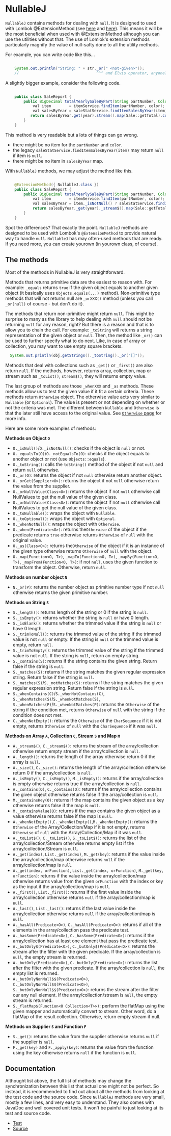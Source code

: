 # NullableJ

`NullableJ` contains methods for dealing with `null`.
It is designed to used with Lombok @ExtensionMethod (see [here](https://dzone.com/articles/lomboks-extension-methods) and [here](https://projectlombok.org/features/experimental/ExtensionMethod)).
This means it will be the most beneficial when used with @ExtensionMethod
  although you can use the utilities without that.
The use of Lomlok's extension methods particularly magnify the value of null-safty done to all the utility methods.

For example, you can write code like this...

```Java

    System.out.println("String: " + str._or(" <not-given>"));
    //                                  ^^^ and Elvis operator, anyone?
```

A slightly bigger example, consider the following code.

```Java

    public class SaleReport {
        public BigDecimal totalYearlySaleByPart(String partNumber, Color color, int year) {
            val item        = itemService.findItem(partNumber, color);
            val salesByYear = saleStatService.findItemSalesByYear(item);
           return salesByYear.get(year).stream().map(Sale::getTotal).collect(reducing(ZERO, BigDecimal::add));
        }
    }
```

This method is very readable but a lots of things can go wrong.
* there might be no item for the `partNumber` and `color`.
* the legacy `saleStatService.findItemSalesByYear(item)` may return `null` if item is `null`.
* there might be no item in `salesByYear` map.

With `NullableJ` methods, we may adjust the method like this.

```Java

    @ExtensionMethod({ NullableJ.class })
    public class SaleReport {
        public BigDecimal totalYearlySaleByPart(String partNumber, Color color, int year) {
            val item        = itemService.findItem(partNumber, color);
            val salesByYear = item._isNotNull() ? saleStatService.findItemSalesByYear(item) : null;
            return salesByYear._get(year)._stream$().map(Sale::getTotal).collect(reducing(ZERO, BigDecimal::add));
        }
    }
```

Spot the differences?
That exactly the point.
`NullableJ` methods are designed to be used with Lombok's `@ExtensionMethod` to provide natural way to handle `null`.
`NullableJ` has may often-used methods that are ready.
If you need more, you can create yourown (in yourown class, of course).

## The methods

Most of the methods in NullableJ is very straightforward.

Methods that returns primitive data are the easiest to reason with.
For example: `_equals` returns `true` if the given object equals to another given object (it basically uses `Objects.equals(...)` method).
Non-primitive type methods that will not returns null are `_orXXX()` method (unless you call `_or(null)` of course - but don't do it).

The methods that return non-primitive might return `null`.
This might be surprise to many as the library to help dealing with `null` should not be returning `null` for any reason, right?
But there is a reason and that is to allow you to chain the call.
For example: `_toString` will returns a string representation of the given object or `null`.
Then, the method like `_or()` can be used to further specify what to do next.
Like, in case of array or collection,
  you may want to use empty square brackets.

```Java
  System.out.println(obj.getStrings()._toString()._or("[]"));
```

Methods that deal with collections such as `_get()` or `_first()` are also return `null`.
If the methods, however, returns array, collection, map or stream such as `_toList()`, `stream$()`, they will returns empty value.

The last group of methods are those `_whenXXX` and `_as` methods.
These methods allow us to test the given value if it fit a certain criteria.
These methods return `Otherwise` object.
The otherwise value acts very similar to `Nullable` (or `Optional`).
The value is present or not depending on whether or not the criteria was met.
The different between `Nullable` and `Otherwise` is that the later still have access to the original value.
See [`Otherwise` page](https://github.com/NawaMan/NullableJ/blob/master/docs/Otherwise.md) for more info.

Here are some more examples of methods:

**Methods on Object `O`**
- `O._isNull()`/`O._isNotNull()`: checks if the object is `null` or not.
- `O._equalsTo(O)`/`O._notEqualsTo(O)`: checks if the object equals to another object or not (use `Objects::equals`).
- `O._toString()`: calls the `toString()` method of the object if not `null` and return `null` otherwise.
- `O._or(O)`: returns the object if not `null` otherwise return another object.
- `O._orGet(Supplier<O>)`: returns the object if not `null` otherwise return the value from the supplier.
- `O._orNullValue(Class<O>)`: returns the object if not `null` otherwise call NullValues to get the null value of the given class.
- `O._orNullValue(Class<O>)`: returns the object if not `null` otherwise call NullValues to get the null value of the given class.
- `O._toNullable()`: wraps the object with `Nullable`.
- `O._toOptional()`: wraps the object with `Optional`.
- `O._whenNotNull()`: wraps the object with `Otherwise`.
- `O._when(Predicate<O>)`: returns the`Otherwise` of the object if the predicate returns `true` otherwise returns `Otherwise` of `null` with the original value.
- `O._as(Class<O>)`: returns the`Otherwise` of the object if it is an instance of the given type otherwise returns `Otherwise` of `null` with the object.
- `O._map(Function<O, T>)`, `_mapTo(Function<O, T>)`, `_mapBy(Function<O, T>)`, `_mapFrom(Function<O, T>)`: if not `null`, uses the given function to transform the object. Otherwise, return `null`.

**Methods on number object `N`**
- `N._or(P)`: returns the number object as primitive number type if not `null` otherwise returns the given primitive number.

**Methods on String `S`**
- `S._length()`: returns length of the string or 0 if the string is `null`.
- `S._isEmpty()`: returns whether the string is `null` or have 0 length.
- `S._isBlank()`: returns whether the trimmed value if the string is `null` or have 0 length.
- `S._trimToNull()`: returns the trimmed value of the string if the trimmed value is not `null` or empty. If the string is `null` or the trimmed value is empty, return `null`.
- `S._trimToEmpty()`: returns the trimmed value of the string if the trimmed value is not `null`. If the string is `null`, return an empty string.
- `S._contains(S)`: returns if the string contains the given string. Return false if the string is `null`.
- `S._matches(S)`: returns if the string matches the given regular expression string. Return false if the string is `null`.
- `S._matches(S)`/`S._notMatches(S)`: returns if the string matches the given regular expression string. Return false if the string is `null`.
- `S._whenContains(C)`/`S._whenNotContains(C)`, `S._whenMatches(S)`/`S._whenNotMatches(S)`, `S._whenMatches(P)`/`S._whenNotMatches(P)`: returns the `Otherwise` of the string if the condition met, returns `Otherwise` of `null` with the string  if the condition does not met.
- `C._whenNotEmpty()`: returns the `Otherwise` of the `CharSequence` if it is not empty, returns `Otherwise` of `null` with the `CharSequence` if it was `null`.

**Methods on Array `A`, Collection `C`, Stream `S` and Map `M`**
- `A._stream$()`, `C._stream$()`: returns the stream of the array/collection otherwise return empty stream if the array/collection is `null`.
- `A._length()`: returns the length of the array otherwise return 0 if the array is `null`.
- `A._size()`, `C._size()`: returns the length of the array/collection otherwise return 0 if the array/collection is `null`.
- `A._isEmpty()`, `C._isEmpty()`, `M._isEmpty()`: returns if the array/collection is empty otherwise returns true if the array/collection is `null`.
- `A._contains(O)`, `C._contains(O)`: returns if the array/collection contains the given object otherwise returns false if the array/collection is `null`.
- `M._containsKey(O)`: returns if the map contains the given object as a key otherwise returns false if the map is `null`.
- `M._containsValue(O)`: returns if the map contains the given object as a value otherwise returns false if the map is `null`.
- `A._whenNotEmpty()`,`C._whenNotEmpty()`,`M._whenNotEmpty()`: returns the `Otherwise` of the Array/Collection/Map if it is not empty, returns `Otherwise` of `null` with the Array/Collection/Map if it was `null`.
- `A._toList$()`, `C._toList$()`, `S._toList$()`: returns the list of the array/collection/Stream otherwise returns empty list if the array/collection/Stream is `null`.
- `A._get(index)`, `List._get(index)`, `M._get(key)`: returns if the value inside the array/collection/map otherwise returns `null` if the array/collection/map is `null`.
- `A._get(index, orFunction)`, `List._get(index, orFunction)`, `M._get(key, orFunction)`: returns if the value inside the array/collection/map otherwise returns value from the given `orFunction` with the index or key as the input if the array/collection/map is `null`.
- `A._first()`, `List._first()`: returns if the first value inside the array/collection otherwise returns `null` if the array/collection/map is `null`.
- `A._last()`, `List._last()`: returns if the last value inside the array/collection otherwise returns `null` if the array/collection/map is `null`.
- `A._hasAll(Predicate<O>)`, `C._hasAll(Predicate<O>)`: returns if all of the elements in the array/collection pass the predicate test.
- `A._hasSome(Predicate<O>)`, `C._hasSome(Predicate<O>)`: returns if the array/collection has at least one element that pass the predicate test.
- `A._butOnly$(Predicate<O>)`, `C._butOnly$(Predicate<O>)`: returns the stream after the filter with the given predicate. If the array/collection is `null`, the empty stream is returned.
- `A._butOnly(Predicate<O>)`, `C._butOnly(Predicate<O>)`: returns the list after the filter with the given predicate. If the array/collection is `null`, the empty list is returned.
- `A._butOnlyNonNull$$(Predicate<O>)`, `C._butOnlyNonNull$$(Predicate<O>)`, `S._butOnlyNonNull$$(Predicate<O>)`: returns the stream after the filter our any null element. If the array/collection/stream is `null`, the empty stream is returned.
- `S._flatMap$(Function<O Collection<T>>)`: perform the flatMap using the given mapper and automatically convert to stream. Other word, do a flatMap of the result collection. Otherwise, return empty stream if null.

**Methods on Supplier `S` and Function `F`**
- `S._get()`: returns the value from the supplier otherwise returns `null` if the supplier is `null`.
- `F._get(key)` and `F._apply(key)`: returns the value from the function using the key otherwise returns `null` if the function is `null`.


## Documentation

Althought list above, the full list of methods may change the synchronization between this list that actual one might not be perfect.
So instead, it is recommended to find out about all the methods from looking at the test code and the source code.
Since `NullableJ` methods are very small, mostly a few lines, and very easy to understand.
They also comes with JavaDoc and well covered unit tests.
It won't be painful to just looking at its test and source code.

- [Test](https://github.com/NawaMan/NullableJ/blob/master/src/test/java/nawaman/nullable/NullableJTest.java)
- [Source](https://github.com/NawaMan/NullableJ/blob/master/src/main/java/nawaman/nullable/NullableJ.java)

